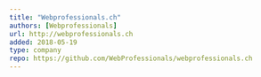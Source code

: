 ```yaml
---
title: "Webprofessionals.ch"
authors: [Webprofessionals]
url: http://webprofessionals.ch
added: 2018-05-19
type: company
repo: https://github.com/WebProfessionals/webprofessionals.ch
---
```

